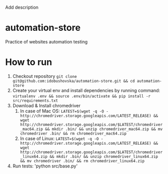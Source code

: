 Add description
# automation-store
Practice of websites automation testing

# How to run
1. Checkout repository `git clone git@github.com:idobushovska/automation-store.git && cd automation-store`
1. Create your virtual env and install dependencies by running command: `virtualenv .env && source .env/bin/activate && pip install -r src/requirements.txt`
1. Download & Install chromedriver
    1. In case of Mac OS: `LATEST=$(wget -q -O - http://chromedriver.storage.googleapis.com/LATEST_RELEASE) && wget http://chromedriver.storage.googleapis.com/$LATEST/chromedriver_mac64.zip && mkdir .bin/ && unzip chromedriver_mac64.zip && mv chromedriver .bin/ && rm chromedriver_mac64.zip`
    1. In case of Linux: `LATEST=$(wget -q -O - http://chromedriver.storage.googleapis.com/LATEST_RELEASE) && wget http://chromedriver.storage.googleapis.com/$LATEST/chromedriver_linux64.zip && mkdir .bin/ && unzip chromedriver_linux64.zip && mv chromedriver .bin/ && rm chromedriver_linux64.zip`
1. Run tests: 'python src/base.py'
